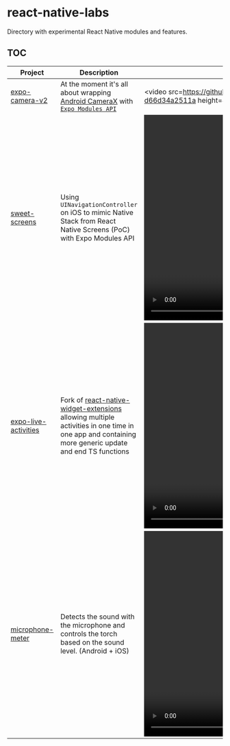 # react-native-labs

Directory with experimental React Native modules and features.

## TOC

| Project | Description | Video demo |
|-|-|-|
| [expo-camera-v2](./expo-camera-v2) | At the moment it's all about wrapping [Android CameraX](https://developer.android.com/training/camerax) with [`Expo Modules API`](https://docs.expo.dev/modules/module-api) | <video src=<https://github.com/software-mansion-labs/react-native-labs/assets/16623003/a72f3eb6-98e5-46d9-88ff-d66d34a2511a> height=480 /> |
| [sweet-screens](./sweet-screens) | Using `UINavigationController` on iOS to mimic Native Stack from React Native Screens (PoC) with Expo Modules API | <video src="https://github.com/software-mansion-labs/react-native-labs/assets/39658211/7d87de31-00e3-4719-9e9e-fa6c6601b903" height="480"/> |
| [expo-live-activities](./expo-live-activities) | Fork of [react-native-widget-extensions](https://github.com/bndkt/react-native-widget-extension) allowing multiple activities in one time in one app and containing more generic update and end TS functions | <video src="https://github.com/software-mansion-labs/react-native-labs/assets/109533125/bd6e72a9-b9dc-464a-bb42-44eb0fe3bc7" height="480"/> | |
| [microphone-meter](./MicrophoneMeter) | Detects the sound with the microphone and controls the torch based on the sound level. (Android + iOS)| <video src="https://github.com/software-mansion-labs/react-native-labs/assets/15989228/1d05de08-901f-4f58-b8b2-f93c07fc9e8a" height="480"/>   | |
